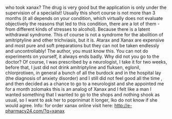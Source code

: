 who took xanax?
The drug is very good but the application is only under the supervision of a specialist! Usually this short course is not more than 3 months (it all depends on your condition, which virtually does not evaluate objectively the reasons that led to this condition, there are a lot of them - from different kinds of stresses to alcohol). Because there is a latent withdrawal syndrome. This of course is not a syndrome for the abolition of amitriptyline and other trichviasis, but it is. Atarax and Xanax are expensive and most pure and soft preparations but they can not be taken endlessly and uncontrollably! The author, you must know this. You can not do experiments on yourself, it always ends badly. Why did not you go to the doctor?
Of course, I was prescribed by a neurologist, I take it for two weeks, before that, I just did not drink amitriptyline and fluksen, eglonil, chlorprotixen, in general a bunch of all the burdock and in the hospital lay (the diagnosis of anxiety disorder) and I still did not feel good all the time , and then decided as a chance to go to a neurologist and she appointed me for a month zolomaks this is an analog of Xanax and I felt like a man I wanted something that I wanted to go to the shops and nothing shook as usual, so I want to ask her to poprinimat it longer, lko do not know if she would agree.
Info: for order xanax online visit here: http://e-pharmacy24.com/?q=xanax

